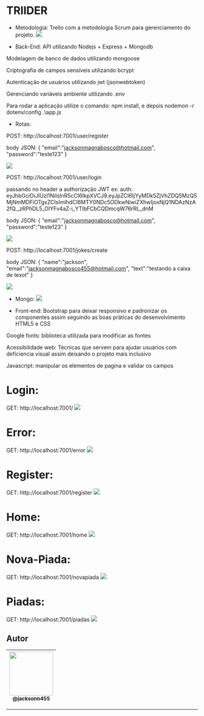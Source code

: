 TRIIDER
===============================================

- Metodologia: 
Trello com a metodologia Scrum para gerenciamento do projeto.
 ![](https://github.com/jacksonn455/Triider/blob/main/public/images/trello.png)

- Back-End: 
API utilizando Nodejs + Express + Mongodb

Modelagem de banco de dados utilizando mongoose

Criptografia de campos sensíveis utilizando bcrypt

Autenticação de usuários utilizando jwt (jsonwebtoken)

Gerenciando variáveis ambiente utilizando .env

Para rodar a aplicação utilize o comando: npm install, e depois nodemon -r dotenv/config .\app.js

- Rotas:

POST: http://localhost:7001/user/register

body JSON: {
	"email":"jacksonmagnabosco@hotmail.com",
	"password":"teste123"
}

 ![](https://github.com/jacksonn455/Triider/blob/main/public/images/register-in.png)

POST: http://localhost:7001/user/login

passando no header a authorização JWT
ex: auth: eyJhbGciOiJIUzI1NiIsInR5cCI6IkpXVCJ9.eyJpZCI6IjYyMDk5ZjVhZDQ5MzQ5MjNmMDFiOTgxZCIsImlhdCI6MTY0NDc5ODkwNiwiZXhwIjoxNjQ1NDAzNzA2fQ._zRPhDL5_OlYFv4aZ-i_YTlbFCbCQDmcqW76rRL_dnM

body JSON: {
	"email":"jacksonmagnabosco@hotmail.com",
	"password":"teste123"
}

 ![](https://github.com/jacksonn455/Triider/blob/main/public/images/login-in.png)

 POST: http://localhost:7001/jokes/create

 body JSON: {
	"name":"jackson",
	"email":"jacksonmagnabosco455@hotmail.com",
	"text":"testando a caixa de texot"
}

 ![](https://github.com/jacksonn455/Triider/blob/main/public/images/criar-piada.png)
 
 - Mongo:
  ![](https://github.com/jacksonn455/Triider/blob/main/public/images/mongo.png)

- Front-end: 
Bootstrap para deixar responsivo e padronizar os componentes assim seguindo as boas práticas do desenvolvimento HTML5 e CSS

Google fonts: biblioteca utilizada para modificar as fontes

Acessibilidade web: Técnicas que servem para ajudar usuários com deficiencia visual assim deixando o projeto mais inclusivo

Javascript: manipular os elementos de pagina e validar os campos

Login:
=====================
GET: http://localhost:7001/
 ![](https://github.com/jacksonn455/Triider/blob/main/public/images/login.png)
 
 Error:
=====================
GET: http://localhost:7001/error
 ![](https://github.com/jacksonn455/Triider/blob/main/public/images/error.png)

Register:
=====================
GET: http://localhost:7001/register
 ![](https://github.com/jacksonn455/Triider/blob/main/public/images/registro.png)

Home:
=====================
GET: http://localhost:7001/home
 ![](https://github.com/jacksonn455/Triider/blob/main/public/images/home.png)

Nova-Piada:
=====================
GET: http://localhost:7001/novapiada
 ![](https://github.com/jacksonn455/Triider/blob/main/public/images/nova-piada.png)
 
Piadas:
=====================
GET: http://localhost:7001/piadas
 ![](https://github.com/jacksonn455/Triider/blob/main/public/images/piadas.png)

## Autor

 | [<img src="https://avatars1.githubusercontent.com/u/46221221?s=460&u=0d161e390cdad66e925f3d52cece6c3e65a23eb2&v=4" width=115><br><sub>@jacksonn455</sub>](https://github.com/jacksonn455) |
  | :---: |

--------------------
